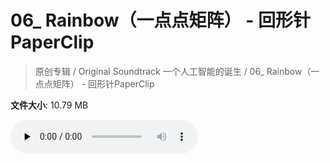 # 06_ Rainbow（一点点矩阵） - 回形针PaperClip

> 原创专辑 / Original Soundtrack 一个人工智能的诞生 / 06_ Rainbow（一点点矩阵） - 回形针PaperClip

**文件大小**: 10.79 MB

<audio preload="none" controls><source src="https://file.hsyhx.top/video/原创专辑/Original Soundtrack 一个人工智能的诞生/06_ Rainbow（一点点矩阵） - 回形针PaperClip.mp3" type="audio/mpeg">🤔 您的浏览器不支持此音频格式</audio>
